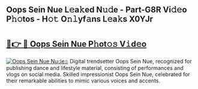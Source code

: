 ## Oops Sein Nue L𝚎a𝚔ed N𝚞𝚍e - Part-G8R Vi𝚍𝚎o P𝚑𝚘tos - H𝚘𝚝 O𝚗𝚕yf𝚊ns L𝚎a𝚔s X0YJr

# <h2><a href="http://kfem5c.oniu.top/?m=Oops+Sein+Nue">🔗👉 🔴 Oops Sein Nue P𝚑ot𝚘𝚜 V𝚒d𝚎o</a></h2>

[![Oops Sein Nue Nu𝚍e𝚜](https://i.imgur.com/0qMVB7G.gif)](http://kfem5c.oniu.top/?m=Oops+Sein+Nue)
Digital trendsetter Oops Sein Nue, recognized for publishing dance and lifestyle material, consisting of performances and vlogs on social media. Skilled impressionist Oops Sein Nue, celebrated for their remarkable abilities to mimic various voices and accents.  
